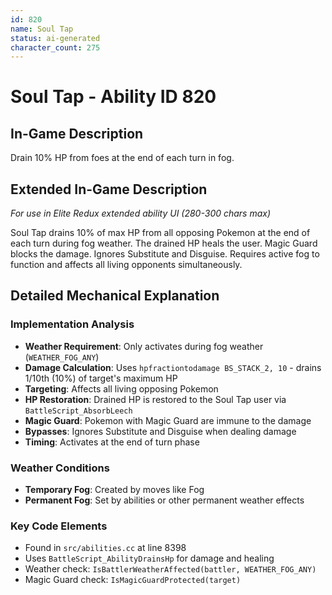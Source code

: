 ```yaml
---
id: 820
name: Soul Tap
status: ai-generated
character_count: 275
---
```


# Soul Tap - Ability ID 820

## In-Game Description
Drain 10% HP from foes at the end of each turn in fog.

## Extended In-Game Description
*For use in Elite Redux extended ability UI (280-300 chars max)*

Soul Tap drains 10% of max HP from all opposing Pokemon at the end of each turn during fog weather. The drained HP heals the user. Magic Guard blocks the damage. Ignores Substitute and Disguise. Requires active fog to function and affects all living opponents simultaneously.

## Detailed Mechanical Explanation

### Implementation Analysis
- **Weather Requirement**: Only activates during fog weather (`WEATHER_FOG_ANY`)
- **Damage Calculation**: Uses `hpfractiontodamage BS_STACK_2, 10` - drains 1/10th (10%) of target's maximum HP
- **Targeting**: Affects all living opposing Pokemon
- **HP Restoration**: Drained HP is restored to the Soul Tap user via `BattleScript_AbsorbLeech`
- **Magic Guard**: Pokemon with Magic Guard are immune to the damage
- **Bypasses**: Ignores Substitute and Disguise when dealing damage
- **Timing**: Activates at the end of turn phase

### Weather Conditions
- **Temporary Fog**: Created by moves like Fog
- **Permanent Fog**: Set by abilities or other permanent weather effects

### Key Code Elements
- Found in `src/abilities.cc` at line 8398
- Uses `BattleScript_AbilityDrainsHp` for damage and healing
- Weather check: `IsBattlerWeatherAffected(battler, WEATHER_FOG_ANY)`
- Magic Guard check: `IsMagicGuardProtected(target)`